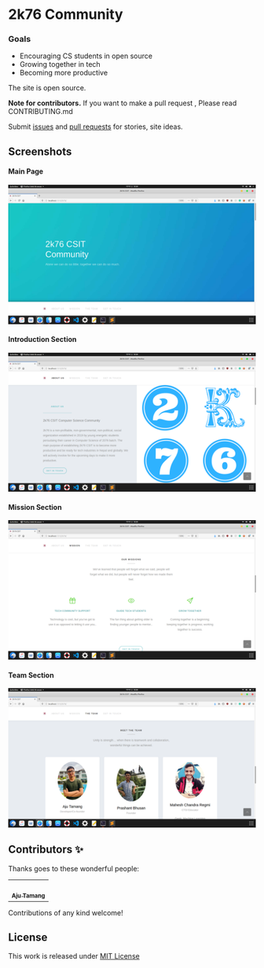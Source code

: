 # 2k76 Community

### Goals

- Encouraging CS students in open source
- Growing together in tech
- Becoming more productive


The site is open source. 

**Note for contributors.** If you want to make a pull request , Please read CONTRIBUTING.md

Submit [issues](https://github.com/Aju100/2k76/issues/new) and [pull requests](https://github.com/Aju100/2k76/compare?expand=1) for stories, site ideas.


## Screenshots
#### Main Page
![alt text](screenshots/1.png)

#### Introduction Section
![alt text](screenshots/2.png)

#### Mission Section
![alt text](screenshots/3.png)

#### Team Section
![alt text](screenshots/4.png)


## Contributors ✨

Thanks goes to these wonderful people:
<table>
	<tr>
		<td align="center">
			<a href="https://github.com/Aju100"><img src="https://avatars2.githubusercontent.com/u/29862610?s=400&v=4" width="100px;" alt=""/><br /><sub><b>Aju Tamang</b></sub></a><br />
		</td>
	</tr>
</table>

Contributions of any kind welcome!

## License
This work is released under [MIT License][MIT]

[MIT]:https://github.com/Aju100/2k76/blob/master/LICENSE